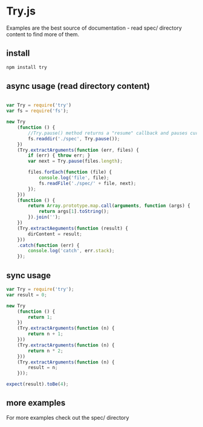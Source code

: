 # Try.js

Examples are the best source of documentation - read spec/ directory content to find more of them.

## install

```bash
npm install try
```

## async usage (read directory content)

```js

var Try = require('try')
var fs = require('fs');

new Try
    (function () {
        //Try.pause() method returns a "resume" callback and pauses current execution.
        fs.readdir('./spec', Try.pause());
    })
    (Try.extractArguments(function (err, files) {
        if (err) { throw err; }
        var next = Try.pause(files.length);

        files.forEach(function (file) {
            console.log('file', file);
            fs.readFile('./spec/' + file, next);
        });
    }))
    (function () {
        return Array.prototype.map.call(arguments, function (args) {
            return args[1].toString();
        }).join('');
    })
    (Try.extractAeguments(function (result) {
        dirContent = result;
    }))
    .catch(function (err) {
        console.log('catch', err.stack);
    });
```

## sync usage

```js
var Try = require('try');
var result = 0;

new Try
    (function () {
        return 1;
    })
    (Try.extractArguments(function (n) {
        return n + 1;
    }))
    (Try.extractArguments(function (n) {
        return n * 2;
    }))
    (Try.extractArguments(function (n) {
        result = n;
    }));

expect(result).toBe(4);
```

## more examples

For more examples check out the spec/ directory